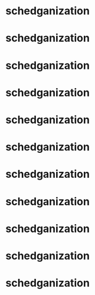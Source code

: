 # schedganization
# schedganization
# schedganization
# schedganization
# schedganization
# schedganization
# schedganization
# schedganization
# schedganization
# schedganization
# schedganization
